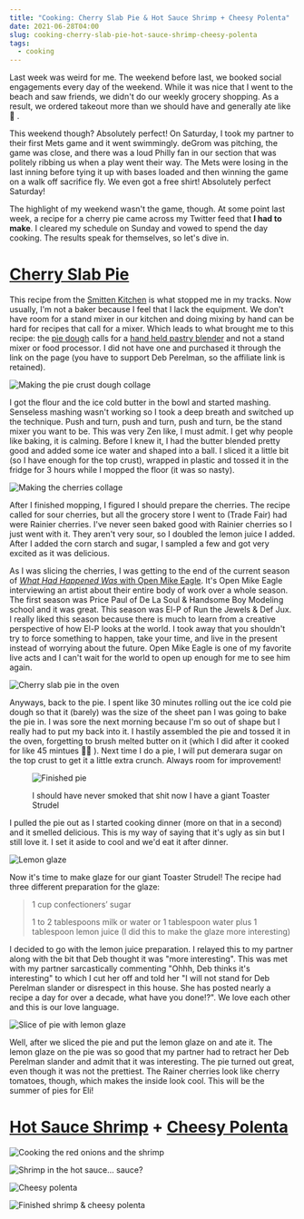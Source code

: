 ```yaml
---
title: "Cooking: Cherry Slab Pie & Hot Sauce Shrimp + Cheesy Polenta"
date: 2021-06-28T04:00
slug: cooking-cherry-slab-pie-hot-sauce-shrimp-cheesy-polenta
tags:
  - cooking
---
```


Last week was weird for me. The weekend before last, we booked social engagements every day of the weekend. While it was
nice that I went to the beach and saw friends, we didn't do our weekly grocery shopping. As a result, we ordered takeout
more than we should have and generally ate like 💩 .

This weekend though? Absolutely perfect! On Saturday, I took my partner to their first Mets game and it went swimmingly.
deGrom was pitching, the game was close, and there was a loud Philly fan in our section that was politely ribbing us
when a play went their way. The Mets were losing in the last inning before tying it up with bases loaded and then
winning the game on a walk off sacrifice fly. We even got a free shirt! Absolutely perfect Saturday!

The highlight of my weekend wasn't the game, though. At some point last week, a recipe for a cherry pie came across my
Twitter feed that **I had to make**. I cleared my schedule on Sunday and vowed to spend the day cooking. The results
speak for themselves, so let's dive in.

# [Cherry Slab Pie][cherry-slab-pie]

This recipe from the [Smitten Kitchen][smitten-kitchen] is what stopped me in my tracks. Now usually, I'm not a baker
because I feel that I lack the equipment. We don't have room for a stand mixer in our kitchen and doing mixing by hand
can be hard for recipes that call for a mixer. Which leads to what brought me to this recipe: the [pie
dough][pie-dough] calls for a [hand held pastry blender][pastry-blender] and not a stand mixer or food processor. I did
not have one and purchased it through the link on the page (you have to support Deb Perelman, so the affiliate link is
retained).

![Making the pie crust dough collage](./img/cooking-cherry-slab-pie/making-the-dough.jpg)

I got the flour and the ice cold butter in the bowl and started mashing. Senseless mashing wasn't working so I took
a deep breath and switched up the technique. Push and turn, push and turn, push and turn, be the stand mixer you want to
be. This was very Zen like, I must admit. I get why people like baking, it is calming. Before I knew it, I had the
butter blended pretty good and added some ice water and shaped into a ball. I sliced it a little bit (so I have enough
for the top crust), wrapped in plastic and tossed it in the fridge for 3 hours while I mopped the floor (it was so
nasty).

![Making the cherries collage](./img/cooking-cherry-slab-pie/making-the-cherries.jpg)

After I finished mopping, I figured I should prepare the cherries. The recipe called for sour cherries, but all the
grocery store I went to (Trade Fair) had were Rainier cherries. I've never seen baked good with Rainier cherries so
I just went with it. They aren't very sour, so I doubled the lemon juice I added. After I added the corn starch and
sugar, I sampled a few and got very excited as it was delicious.

As I was slicing the cherries, I was getting to the end of the current season of [_What Had Happened Was_ with Open Mike
Eagle][what-had-happened-was]. It's Open Mike Eagle interviewing an artist about their entire body of work over a whole
season. The first season was Price Paul of De La Soul & Handsome Boy Modeling school and it was great. This season was
El-P of Run the Jewels & Def Jux. I really liked this season because there is much to learn from a creative perspective
of how El-P looks at the world. I took away that you shouldn't try to force something to happen, take your time, and
live in the present instead of worrying about the future. Open Mike Eagle is one of my favorite live acts and I can't
wait for the world to open up enough for me to see him again.

![Cherry slab pie in the oven](./img/cooking-cherry-slab-pie/pie-in-oven.jpeg)

Anyways, back to the pie. I spent like 30 minutes rolling out the ice cold pie dough so that it (barely) was the size of
the sheet pan I was going to bake the pie in. I was sore the next morning because I'm so out of shape but I really had
to put my back into it. I hastily assembled the pie and tossed it in the oven, forgetting to brush melted butter on it
(which I did after it cooked for like 45 mintues 🤦‍♂️ ). Next time I do a pie, I will put demerara sugar on the top
crust to get it a little extra crunch. Always room for improvement!

<figure>

![Finished pie](./img/cooking-cherry-slab-pie/finished-pie.jpeg)

<figcaption>I should have never smoked that shit now I have a giant Toaster Strudel</figcaption>
</figure>

I pulled the pie out as I started cooking dinner (more on that in a second) and it smelled delicious. This is my way of
saying that it's ugly as sin but I still love it. I set it aside to cool and we'd eat it after dinner.

![Lemon glaze](./img/cooking-cherry-slab-pie/lemon-glaze.jpeg)

Now it's time to make glaze for our giant Toaster Strudel! The recipe had three different preparation for the glaze: 

> 1 cup confectioners’ sugar
>
> 1 to 2 tablespoons milk or water or 1 tablespoon water plus 1 tablespoon lemon juice (I did this to make the glaze
> more interesting)

I decided to go with the lemon juice preparation. I relayed this to my partner along with the bit that Deb thought it
was "more interesting". This was met with my partner sarcastically commenting "Ohhh, Deb thinks it's interesting" to
which I cut her off and told her "I will not stand for Deb Perelman slander or disrespect in this house. She has posted
nearly a recipe a day for over a decade, what have you done!?". We love each other and this is our love language.

![Slice of pie with lemon glaze](./img/cooking-cherry-slab-pie/pie-slice.jpeg)

Well, after we sliced the pie and put the lemon glaze on and ate it. The lemon glaze on the pie was so good that my
partner had to retract her Deb Perelman slander and admit that it was interesting. The pie turned out great, even though
it was not the prettiest. The Rainer cherries look like cherry tomatoes, though, which makes the inside look cool. This
will be the summer of pies for Eli!

# [Hot Sauce Shrimp][hot-sauce-shrimp] + [Cheesy Polenta][cheesy-polenta]

![Cooking the red onions and the shrimp](./img/cooking-cherry-slab-pie/cooking-shrimp.jpg)

![Shrimp in the hot sauce... sauce?](./img/cooking-cherry-slab-pie/shrimp-in-sauce.jpeg)

![Cheesy polenta](./img/cooking-cherry-slab-pie/cheesy-polenta.jpeg)

![Finished shrimp & cheesy polenta](./img/cooking-cherry-slab-pie/finished-shimp-polenta.jpeg)

[cherry-slab-pie]: https://smittenkitchen.com/2009/07/sour-cherry-slab-pie/
[hot-sauce-shrimp]: https://cooking.nytimes.com/recipes/1022328-hot-sauce-shrimp
[cheesy-polenta]: https://www.rachaelrayshow.com/recipes/rachaels-quick-cooking-cheesy-polenta
[smitten-kitchen]: https://smittenkitchen.com
[pie-dough]: https://smittenkitchen.com/2008/11/pie-crust-102-all-butter-really-flaky-pie-dough/  
[pastry-blender]: http://www.amazon.com/gp/product/B000QJE48O?ie=UTF8&tag=smitten-20&linkCode=as2&camp=1789&creative=390957&creativeASIN=B000QJE48O
[what-had-happened-was]: https://starburns.audio/podcasts/what-had-happened-was/
